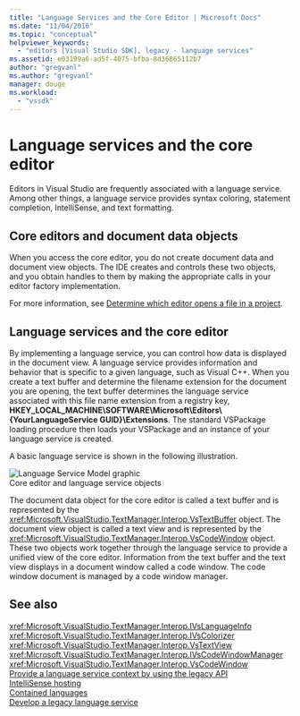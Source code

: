 ```yaml
---
title: "Language Services and the Core Editor | Microsoft Docs"
ms.date: "11/04/2016"
ms.topic: "conceptual"
helpviewer_keywords: 
  - "editors [Visual Studio SDK], legacy - language services"
ms.assetid: e03199a6-ad5f-4075-bfba-8d36865112b7
author: "gregvanl"
ms.author: "gregvanl"
manager: douge
ms.workload: 
  - "vssdk"
---
```

# Language services and the core editor
Editors in Visual Studio are frequently associated with a language service. Among other things, a language service provides syntax coloring, statement completion, IntelliSense, and text formatting.  
  
## Core editors and document data objects  
 When you access the core editor, you do not create document data and document view objects. The IDE creates and controls these two objects, and you obtain handles to them by making the appropriate calls in your editor factory implementation.  
  
 For more information, see [Determine which editor opens a file in a project](../extensibility/internals/determining-which-editor-opens-a-file-in-a-project.md).  
  
## Language services and the core editor  
 By implementing a language service, you can control how data is displayed in the document view. A language service provides information and behavior that is specific to a given language, such as Visual C++. When you create a text buffer and determine the filename extension for the document you are opening, the text buffer determines the language service associated with this file name extension from a registry key, **HKEY_LOCAL_MACHINE\SOFTWARE\Microsoft\Editors\\{YourLanguageService GUID}\Extensions**. The standard VSPackage loading procedure then loads your VSPackage and an instance of your language service is created.  
  
 A basic language service is shown in the following illustration.  
  
 ![Language Service Model graphic](../extensibility/media/vslanguageservicemodel.gif "vsLanguageServiceModel")  
Core editor and language service objects  
  
 The document data object for the core editor is called a text buffer and is represented by the <xref:Microsoft.VisualStudio.TextManager.Interop.VsTextBuffer> object. The document view object is called a text view and is represented by the <xref:Microsoft.VisualStudio.TextManager.Interop.VsCodeWindow> object. These two objects work together through the language service to provide a unified view of the core editor. Information from the text buffer and the text view displays in a document window called a code window. The code window document is managed by a code window manager.  
  
## See also  
 <xref:Microsoft.VisualStudio.TextManager.Interop.IVsLanguageInfo>   
 <xref:Microsoft.VisualStudio.TextManager.Interop.IVsColorizer>   
 <xref:Microsoft.VisualStudio.TextManager.Interop.VsTextView>   
 <xref:Microsoft.VisualStudio.TextManager.Interop.IVsCodeWindowManager>   
 <xref:Microsoft.VisualStudio.TextManager.Interop.VsCodeWindow>   
 [Provide a language service context by using the legacy API](../extensibility/providing-a-language-service-context-by-using-the-legacy-api.md)   
 [IntelliSense hosting](../extensibility/intellisense-hosting.md)   
 [Contained languages](../extensibility/contained-languages.md)   
 [Develop a legacy language service](../extensibility/internals/developing-a-legacy-language-service.md)